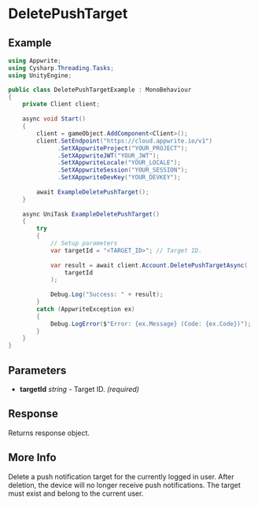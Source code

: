 # DeletePushTarget

## Example

```csharp
using Appwrite;
using Cysharp.Threading.Tasks;
using UnityEngine;

public class DeletePushTargetExample : MonoBehaviour
{
    private Client client;
    
    async void Start()
    {
        client = gameObject.AddComponent<Client>();
        client.SetEndpoint("https://cloud.appwrite.io/v1")
              .SetXAppwriteProject("YOUR_PROJECT");
              .SetXAppwriteJWT("YOUR_JWT");
              .SetXAppwriteLocale("YOUR_LOCALE");
              .SetXAppwriteSession("YOUR_SESSION");
              .SetXAppwriteDevKey("YOUR_DEVKEY");
        
        await ExampleDeletePushTarget();
    }
    
    async UniTask ExampleDeletePushTarget()
    {
        try
        {
            // Setup parameters
            var targetId = "<TARGET_ID>"; // Target ID.
            
            var result = await client.Account.DeletePushTargetAsync(
                targetId
            );
            
            Debug.Log("Success: " + result);
        }
        catch (AppwriteException ex)
        {
            Debug.LogError($"Error: {ex.Message} (Code: {ex.Code})");
        }
    }
}
```

## Parameters

- **targetId** *string* - Target ID. *(required)*

## Response

Returns response object.
## More Info

Delete a push notification target for the currently logged in user. After deletion, the device will no longer receive push notifications. The target must exist and belong to the current user.
